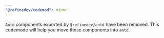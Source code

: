 ```yaml
---
"@refinedev/codemod": minor
---
```


`Antd` components exported by `@refinedev/antd` have been removed. This codemode will help you move these components into `antd`.
